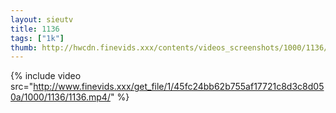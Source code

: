 ```yaml
--- 
layout: sieutv
title: 1136
tags: ["1k"]
thumb: http://hwcdn.finevids.xxx/contents/videos_screenshots/1000/1136/preview.mp4.jpg
---
```

{% include video src="http://www.finevids.xxx/get_file/1/45fc24bb62b755af17721c8d3c8d050a/1000/1136/1136.mp4/" %} 
